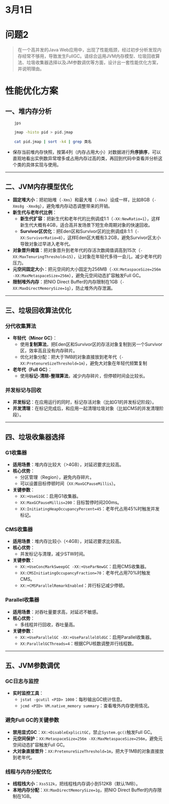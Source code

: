# 3月1日

# 问题2

> 在一个高并发的Java Web应用中，出现了性能瓶颈，经过初步分析发现内存经常不够用，导致发生FullGC。请综合运用JVM内存模型、垃圾回收算法、垃圾收集器选择以及JM参数调优等方面，设计出一套性能优化方案，并说明理由。
> 

# 性能优化方案

## 一、堆内存分析

```bash
	jps

	jmap -histo pid > pid.jmap
	
	cat pid.jmap | sort -k4 | grep 类名
```

- 保存当前堆内存快照，按第4列（内存占用大小）对数据进行**升序排序**，可以直观地看出实例数异常增多或占用内存过高的类，再回到代码中查看并分析这个类的具体实现与使用。

---

## **二、JVM内存模型优化**

- **固定堆大小**：把初始堆（`-Xms`）和最大堆（`-Xmx`）设成一样，比如8GB（`-Xms8g -Xmx8g`），避免堆内存动态调整带来的开销。
- **新生代与老年代比例**：
    - **新生代扩容**：把新生代和老年代的比例调成1:1（`-XX:NewRatio=1`），这样新生代大概有4GB，适合高并发场景下短生命周期对象的快速回收。
    - **Survivor区优化**：把Eden区和Survivor区的比例调成8:1:1（`-XX:SurvivorRatio=8`），这样Eden区大概有3.2GB，避免Survivor区太小导致对象过早进入老年代。
- **对象晋升阈值**：把对象晋升到老年代的存活次数阈值调高到15次（`-XX:MaxTenuringThreshold=15`），让对象在年轻代多待一会儿，减少老年代的压力。
- **元空间固定大小**：把元空间的大小固定为256MB（`-XX:MetaspaceSize=256m -XX:MaxMetaspaceSize=256m`），避免元空间动态扩容触发Full GC。
- **限制堆外内存**：把NIO Direct Buffer的内存限制在1GB（`-XX:MaxDirectMemorySize=1g`），防止堆外内存泄漏。

---

## **三、垃圾回收算法优化**

### **分代收集算法**

- **年轻代（Minor GC）**：
    - 使用**复制算法**，把Eden区和Survivor区的存活对象复制到另一个Survivor区，效率高且没有内存碎片。
    - 优化对象分配：把大于1MB的对象直接放到老年代（`-XX:PretenureSizeThreshold=1m`），避免大对象在年轻代频繁复制
- **老年代（Full GC）**：
    - 使用**标记-清除-整理算法**，减少内存碎片，但停顿时间会比较长。

### **并发标记与回收**

- **并发标记**：在应用运行的同时，标记存活对象（比如G1的并发标记阶段）。
- **并发清理**：在标记完成后，和应用一起清理垃圾对象（比如CMS的并发清理阶段）。

---

## **四、垃圾收集器选择**

### **G1收集器**

- **适用场景**：堆内存比较大（>4GB），对延迟要求比较高。
- **核心优势**：
    - 分区管理（Region），避免内存碎片。
    - 可以设置目标停顿时间（`XX:MaxGCPauseMillis`）。
- **关键参数**：
    - `XX:+UseG1GC`：启用G1收集器。
    - `XX:MaxGCPauseMillis=200`：目标暂停时间200ms。
    - `XX:InitiatingHeapOccupancyPercent=45`：老年代占用45%时触发并发标记。

### **CMS收集器**

- **适用场景**：堆内存比较小（<4GB），对延迟要求比较高。
- **核心优势**：
    - 并发标记与清理，减少STW时间。
- **关键参数**：
    - `XX:+UseConcMarkSweepGC -XX:+UseParNewGC`：启用CMS收集器。
    - `XX:CMSInitiatingOccupancyFraction=70`：老年代占用70%时触发CMS。
    - `XX:+CMSParallelRemarkEnabled`：并行标记减少停顿。

### **Parallel收集器**

- **适用场景**：对吞吐量要求高，对延迟不敏感。
- **核心优势**：
    - 多线程并行回收，吞吐量高。
- **关键参数**：
    - `XX:+UseParallelGC -XX:+UseParallelOldGC`：启用Parallel收集器。
    - `XX:ParallelGCThreads=4`：根据CPU核数调整并行线程数。

---

## **五、JVM参数调优**

### **GC日志与监控**

- **实时监控工具**：
    - `jstat -gcutil <PID> 1000`：每秒输出GC统计信息。
    - `jcmd <PID> VM.native_memory summary`：查看堆外内存使用情况。

### **避免Full GC的关键参数**

- **禁用显式GC**：`XX:+DisableExplicitGC`，禁止`System.gc()`触发Full GC。
- **元空间保护**：`XX:MetaspaceSize=256m -XX:MaxMetaspaceSize=256m`，避免元空间动态扩容触发Full GC。
- **大对象直接晋升**：`XX:PretenureSizeThreshold=1m`，把大于1MB的对象直接放到老年代。

### **线程与内存分配优化**

- **线程栈大小**：`Xss512k`，把线程栈内存调小到512KB（默认1MB）。
- **本地内存分配**：`XX:MaxDirectMemorySize=1g`，把NIO Direct Buffer的内存限制在1GB。